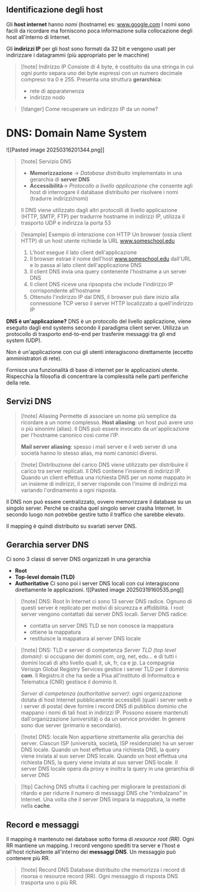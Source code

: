 ## Identificazione degli host
Gli **host internet** hanno *nomi* (hostname)
	es: www.google.com
I nomi sono facili da ricordare ma forniscono poca informazione sulla collocazione degli host all'interno di Internet.

Gli **indirizzi IP** per gli host sono formati da 32 bit e vengono usati per indirizzare i datagrammi (più appropriato per le macchine)
>[!note] Indirizzo IP
>Consiste di 4 byte, è costituito da una stringa in cui ogni punto separa uno dei byte espressi con un numero decimale compreso tra 0 e 255.
>Presenta una struttura **gerarchica**:
>- rete di apparatenenza
>- indirizzo nodo

>[!danger] Come recuperare un indirizzo IP da un nome?

# DNS: Domain Name System
![[Pasted image 20250316201344.png]]
>[!note] Servizio DNS
>- **Memorizzazione** -> *Database distribuito* implementato in una gerarchia di **server DNS**
>- **Accessibilità**-> *Protocollo a livello applicazione* che consente agli host di interrogare il database distribuito per risolvere i nomi  (tradurre indirizzi/nomi)
>
>Il DNS viene utilizzato dagli altri protocolli di livello applicazione (HTTP, SMTP, FTP) per tradurrre hostname in indirizzi IP, utilizza il trasporto UDP e indirizza la porta 53

>[!example] Esempio di interazione con HTTP
>Un browser (ossia client HTTP) di un host utente richiede la URL www.someschool.edu
>1) L'host esegue il lato client dell'applicazione
>2) Il browser estrae il nome dell'host www.someschool.edu dall'URL e lo passa al lato client dell'applicazione DNS
>3) Il client DNS invia una query contenente l'hostname a un server DNS
>4) Il client DNS riceve una ripsopsta che include l'indirizzo IP corrispondente all'hostname
>5) Ottenuto l'indirizzo IP dal DNS, il browser può dare inizio alla connessione TCP verso il server HTTP localizzato a quell'indirizzo IP

**DNS è un'applicazione?**
DNS è un protocollo del livello applicazione, viene eseguito dagli end systems secondo il paradigma client server.  Utilizza un protocollo di trasporto end-to-end per trasferire messaggi tra gli end system (UDP).

Non è un'applicazione con cui gli utenti interagiscono direttamente (eccetto amministratori di rete).

Fornisce una funzionalità di base di internet per le applicazioni utente. Rispecchia la filosofia di concentrare la complessità nelle parti periferiche della rete.
## Servizi DNS
>[!note] Aliasing
>Permette di associare un nome più semplice da ricordare a un nome complesso.
>**Host aliasing**: un host può avere uno o più sinonimi (alias). Il DNS può essere invocato da un'applicazione per l'hostname canonico così come l'IP.
>
>**Mail server aliasing**: spesso i mail server e il web server di una società hanno lo stesso alias, ma nomi canonici diversi.

>[!note] Distribuzione del carico 
>DNS viene utilizzato per distribuire il carico tra server replicati.
>Il DNS contiene l'insieme di indirizzi IP. Quando un client effettua una richiesta DNS per un nome mappato in un insieme di indirizzi, il server risponde con l'insime di indirizzi ma variando l'ordinamento a ogni risposta.

Il DNS non può essere centralizzato, ovvero memorizzare il database su un singolo server. Perché se crasha quel singolo server crasha Internet. In secondo luogo non potrebbe gestire tutto il traffico che sarebbe elevato.

Il mapping è quindi distribuito su svariati server DNS.

## Gerarchia server DNS
Ci sono 3 classi di server DNS organizzati in una gerarchia
- **Root**
- **Top-level domain (TLD)**
- **Authoritative**
Ci sono poi i server DNS locali con cui interagiscono direttamente le applicazioni.
![[Pasted image 20250319160535.png]]
>[!note] DNS: Root
>In Internet ci sono 13 server DNS radice. Ognuno di questi server è replicato per motivi di sicurezza e affidibilità. I root server vengono contattati dai server DNS locali.
>Server DNS radice: 
>- contatta un server DNS TLD se non conosce la mappatura
>- ottiene la mappatura
>- restituisce la mappatura al server DNS locale

>[!note] DNS: TLD e server di competenza
>*Server TLD (top level domain)*: si occupano dei domini com, org, net, edu... e di tutti i domini locali di alto livello quali it, uk, fr, ca e jp. La compagnia Verisign Global Registry Services gestice i server TLD per il dominio **com**.
>Il Registro.it che ha sede a Pisa all'instituto di Informaitca e Telematica (CNR) gestisce il dominio it.
>
>*Server di competenza (authoritative server)*: ogni organizzazione dotata di host Internet pubblicamente accessibili (quali i server web e i server di posta) deve fornire i record DNS di pubblico dominio che mappano i nomi di tali host in indirizzi IP. Possono essere mantenuti dall'organizzazione (università) o da un service provider.
>In genere sono due server (primario e secondario).

>[!note] DNS: locale
>Non appartiene strettamente alla gerarchia dei server. Ciascun ISP (università, società, ISP residenziale) ha un server DNS locale.
>Quando un host effettua una richiesta DNS, la query viene inviata al suo server DNS locale.
>Quando un host effettua una richiesta DNS, la query viene inviata al suo server DNS locale. Il server DNS locale opera da proxy e inoltra la query in una gerarchia di server DNS

>[!tip] Caching
>DNS sfrutta il caching per migliorare le prestazioni di ritardo e per ridurre il numero di messaggi DNS che "rimbalzano" in Internet. Una volta che il server DNS impara la mappatura, la mette nella **cache**.

## Record e messaggi
Il mapping è mantenuto nei database sotto forma di *resource root (RR)*. Ogni RR mantiene un mapping. I record vengono spediti tra server e l'host e all'host richiedente all'interno dei **messaggi DNS**. Un messaggio può contenere più RR.

>[!note] Record DNS
>Database distribuito che memorizza i record di risorsa o resource record (RR).
>Ogni messaggio di risposta DNS trasporta uno o più RR.

